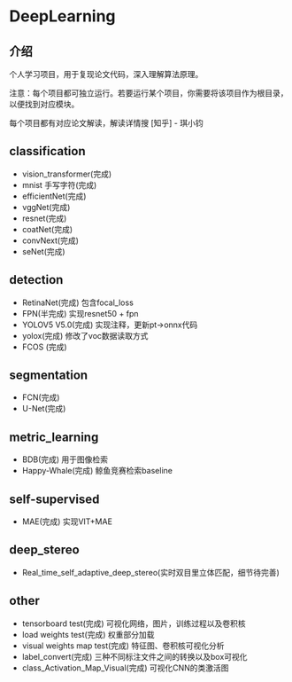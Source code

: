 # DeepLearning

## 介绍
个人学习项目，用于复现论文代码，深入理解算法原理。

注意：每个项目都可独立运行。若要运行某个项目，你需要将该项目作为根目录，以便找到对应模块。

每个项目都有对应论文解读，解读详情搜 [知乎] - 琪小钧

## classification
- vision_transformer(完成)
- mnist 手写字符(完成)
- efficientNet(完成)
- vggNet(完成)
- resnet(完成)
- coatNet(完成)
- convNext(完成)
- seNet(完成)

## detection
- RetinaNet(完成) 包含focal_loss
- FPN(半完成) 实现resnet50 + fpn
- YOLOV5 V5.0(完成) 实现注释，更新pt->onnx代码
- yolox(完成) 修改了voc数据读取方式
- FCOS (完成)

## segmentation
- FCN(完成)
- U-Net(完成)

## metric_learning
- BDB(完成) 用于图像检索
- Happy-Whale(完成) 鲸鱼竞赛检索baseline

## self-supervised
- MAE(完成) 实现VIT+MAE

## deep_stereo
- Real_time_self_adaptive_deep_stereo(实时双目里立体匹配，细节待完善)


## other
- tensorboard test(完成) 可视化网络，图片，训练过程以及卷积核
- load weights test(完成) 权重部分加载
- visual weights map test(完成) 特征图、卷积核可视化分析
- label_convert(完成) 三种不同标注文件之间的转换以及box可视化
- class_Activation_Map_Visual(完成) 可视化CNN的类激活图
